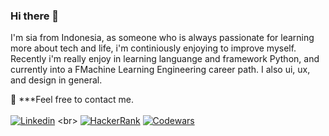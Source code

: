### Hi there 👋

I'm sia from Indonesia, as someone who is always passionate for learning more about tech and life, i'm continiously enjoying to improve myself. Recently i'm really enjoy in learning languange and framework Python, and currently into a FMachine Learning Engineering career path. I also ui, ux, and design in general.



📝 ***Feel free to contact me. 
<br>
<br>
[![Linkedin]([https://img.shields.io/badge/LinkedIn-Ahmad%20Sawalqeh-blue?logo=Linkedin&logoColor=blue&labelColor=black)](https://www.linkedin.com/in/ahmad-alsawalqeh/](https://www.linkedin.com/in/nathasya-veronica-b41067108/))
<br>
[![HackerRank](https://img.shields.io/badge/HackerRank-sawalqa_jo-brightgreen?logo=HackerRank&logoColor=Green&labelColor=black)](https://www.hackerrank.com/nathasyaveronic1)
[![Codewars](https://img.shields.io/badge/Codewars-Ahmad%20Sawalqeh-maroon?logo=codewars&logoColor=maroon&labelColor=black)](https://www.codewars.com/users/siaveronica)
<!-- 
